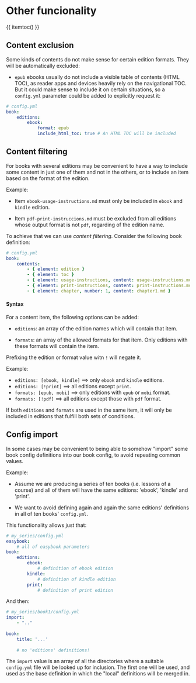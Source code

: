 # Other funcionality

{{ itemtoc() }}

Content exclusion
-----------------

Some kinds of contents do not make sense for certain edition formats. 
They will be automatically excluded:

- `epub` ebooks usually do not include a visible table of contents (HTML TOC), 
  as reader apps and devices heavily rely on the navigational TOC. But it could 
  make sense to include it on certain situations, so a `config.yml` parameter
  could be added to explicitly request it:

~~~.yaml
# config.yml
book:
    editions:
        ebook:
            format: epub
            include_html_toc: true # An HTML TOC will be included
~~~  

Content filtering
-----------------
 
For books with several editions may be convenient to have a way to include
some content in just one of them and not in the others, or to include
an item based on the format of the edition.
 
Example:

- Item `ebook-usage-instructions.md` must only be included in `ebook` and 
  `kindle` edition.

- Item `pdf-print-instruccions.md` must be excluded from all editions whose
  output format is not `pdf`, regarding of the edition name.
  
To achieve that we can use *content filtering*. Consider the following book
definition:

~~~.yaml
# config.yml
book:
    contents:
        - { element: edition }
        - { element: toc }
        - { element: usage-instructions, content: usage-instructions.md, editions: [ebook, kindle] }
        - { element: print-instructions, content: print-instructions.md, formats: [pdf] }
        - { element: chapter, number: 1, content: chapter1.md }
~~~

#### Syntax

For a content item, the following options can be added:

- `editions`: an array of the edition names which will contain that item.

- `formats`: an array of the allowed formats for that item. Only editions with these formats will
   contain the item.
   
Prefixing the edition or format value witn `!` will negate it. 

Example:

- `editions: [ebook, kindle]` ==> only `ebook` and `kindle` editions.
- `editions: [!print]` ==> all editions except `print`.
- `formats: [epub, mobi]` ==> only editions with `epub` or `mobi` format.
- `formats: [!pdf]` ==> all editions except those with `pdf` format.

If both `editions` and `formats` are used in the same item, it will only be included
in editions that fulfill both sets of conditions.


Config import
-------------

In some cases may be convenient to being able to somehow "import" some book config 
definitions into our book config, to avoid repeating common values.
 
Example:

- Assume we are producing a series of ten books (i.e. lessons of a course) and all of them 
  will have the same editions: 'ebook', 'kindle' and 'print'.

- We want to avoid defining again and again the same editions' definitions in all of
  ten books' `config.yml`. 

This functionality allows just that:

~~~.yaml
# my_series/config.yml
easybook:
    # all of easybook parameters
book:
    editions:
        ebook:
            # definition of ebook edition
        kindle:
            # definition of kindle edition
        print:
            # definition of print edition   
~~~

And then:

~~~.yaml
# my_series/book1/config.yml
import:
    - ".."
      
book:
    title: '...'
    
    # no 'editions' definitions!
~~~

The `import` value is an array of all the directories where a suitable `config.yml` file will 
be looked up for inclusion. The first one will be used, and used as the base definition
in which the "local" definitions will be merged in. 
